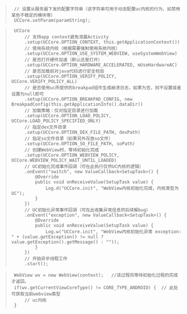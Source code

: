 >      // 设置从服务器下发的配置字符串（该字符串可用于动态配置uc内核的行为，如禁用某些不稳定的模块等）
>      UCCore.setParam(paramString);    
 
>      UCCore
>          // 支持app context避免泄露Activity
>          .setup(UCCore.OPTION_CONTEXT, this.getApplicationContext())
>          // 使用系统内核（根据需要强制使用系统内核）
>          .setup(UCCore.OPTION_USE_SYSTEM_WEBVIEW, useSystemWebView)
>          // 是否打开硬件加速（默认还是打开）
>          .setup(UCCore.OPTION_HARDWARE_ACCELERATED, mUseHardwareAC)
>          // 是否加载前对java代码进行安全校验
>          .setup(UCCore.OPTION_VERIFY_POLICY, UCCore.VERIFY_POLICY_ALL)
>          // 是否使用uc所提供的breakpad组件生成崩溃日志，如果为否，则不设置或者设置为null即可
>          .setup(UCCore.OPTION_BREAKPAD_CONFIG, new BreakpadConfig(this.getApplicationInfo().dataDir))
>          // 加载策略：仅对指定目录进行加载
>          .setup(UCCore.OPTION_LOAD_POLICY, UCCore.LOAD_POLICY_SPECIFIED_ONLY)
>          // 指定dex文件目录
>          .setup(UCCore.OPTION_DEX_FILE_PATH, dexPath)
>          // 指定so文件目录（如果另外存放so文件）
>          .setup(UCCore.OPTION_SO_FILE_PATH, soPath)
>          // 创建WebView时，等待初始化完成
>          .setup(UCCore.OPTION_WEBVIEW_POLICY, UCCore.WEBVIEW_POLICY_WAIT_UNTIL_LOADED)
>          // UC初始化完成事件回调（可在此执行仅供UC内核的逻辑）
>          .onEvent("switch", new ValueCallback<SetupTask>() {
>              @Override
>              public void onReceiveValue(SetupTask value) {
>                  Log.d("UCCore.init", "WebView内核初始化完成，内核类型为UC");
>              }
>          })  
>          // UC初始化异常事件回调（可在此收集异常信息供后续解bug）
>          .onEvent("exception", new ValueCallback<SetupTask>() {
>              @Override
>              public void onReceiveValue(SetupTask value) {
>                  Log.w("UCCore.init", "WebView内核初始化异常 exception: " + (value.getException() != null ? value.getException().getMessage() : ""));
>              }
>          })
>          // 开始异步线程工作
>          .start();
 
 
>      WebView wv = new WebView(context);   //该过程将等待初始化过程的完成才返回。
>      if(wv.getCurrentViewCoreType() != CORE_TYPE_ANDROID) {  // 此处可获取当前webview类型
>          // uc内核
>      }